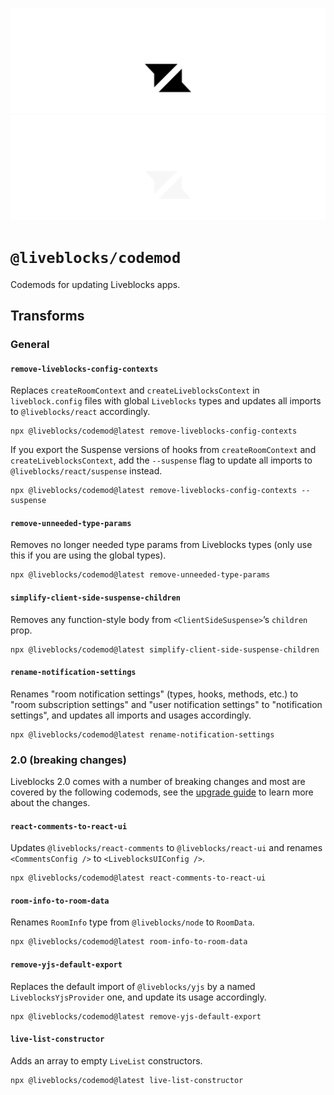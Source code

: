 <p align="center">
  <a href="https://liveblocks.io#gh-light-mode-only">
    <img src="https://raw.githubusercontent.com/liveblocks/liveblocks/main/.github/assets/header-light.svg" alt="Liveblocks" />
  </a>
  <a href="https://liveblocks.io#gh-dark-mode-only">
    <img src="https://raw.githubusercontent.com/liveblocks/liveblocks/main/.github/assets/header-dark.svg" alt="Liveblocks" />
  </a>
</p>

# `@liveblocks/codemod`

Codemods for updating Liveblocks apps.

## Transforms

### General

#### `remove-liveblocks-config-contexts`

Replaces `createRoomContext` and `createLiveblocksContext` in `liveblock.config`
files with global `Liveblocks` types and updates all imports to
`@liveblocks/react` accordingly.

```shell
npx @liveblocks/codemod@latest remove-liveblocks-config-contexts
```

If you export the Suspense versions of hooks from `createRoomContext` and
`createLiveblocksContext`, add the `--suspense` flag to update all imports to
`@liveblocks/react/suspense` instead.

```shell
npx @liveblocks/codemod@latest remove-liveblocks-config-contexts --suspense
```

#### `remove-unneeded-type-params`

Removes no longer needed type params from Liveblocks types (only use this if you
are using the global types).

```shell
npx @liveblocks/codemod@latest remove-unneeded-type-params
```

#### `simplify-client-side-suspense-children`

Removes any function-style body from `<ClientSideSuspense>`’s `children` prop.

```shell
npx @liveblocks/codemod@latest simplify-client-side-suspense-children
```

#### `rename-notification-settings`

Renames "room notification settings" (types, hooks, methods, etc.) to "room
subscription settings" and "user notification settings" to "notification
settings", and updates all imports and usages accordingly.

```shell
npx @liveblocks/codemod@latest rename-notification-settings
```

### 2.0 (breaking changes)

Liveblocks 2.0 comes with a number of breaking changes and most are covered by
the following codemods, see the
[upgrade guide](https://liveblocks.io/docs/platform/upgrading/2.0) to learn more
about the changes.

#### `react-comments-to-react-ui`

Updates `@liveblocks/react-comments` to `@liveblocks/react-ui` and renames
`<CommentsConfig />` to `<LiveblocksUIConfig />`.

```shell
npx @liveblocks/codemod@latest react-comments-to-react-ui
```

#### `room-info-to-room-data`

Renames `RoomInfo` type from `@liveblocks/node` to `RoomData`.

```shell
npx @liveblocks/codemod@latest room-info-to-room-data
```

#### `remove-yjs-default-export`

Replaces the default import of `@liveblocks/yjs` by a named
`LiveblocksYjsProvider` one, and update its usage accordingly.

```shell
npx @liveblocks/codemod@latest remove-yjs-default-export
```

#### `live-list-constructor`

Adds an array to empty `LiveList` constructors.

```shell
npx @liveblocks/codemod@latest live-list-constructor
```

